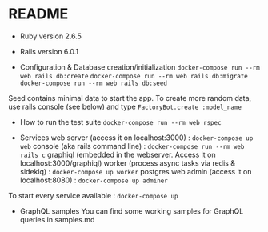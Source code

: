 # README

* Ruby version
2.6.5

* Rails version
6.0.1

* Configuration & Database creation/initialization
`docker-compose run --rm web rails db:create`
`docker-compose run --rm web rails db:migrate`
`docker-compose run --rm web rails db:seed`

Seed contains minimal data to start the app. To create more random data, use rails console (see below) and type `FactoryBot.create :model_name`

* How to run the test suite
`docker-compose run --rm web rspec`

* Services 
web server (access it on localhost:3000) : `docker-compose up web`
console (aka rails command line) : `docker-compose run --rm web rails c`
graphiql (embedded in the webserver. Access it on localhost:3000/graphiql)
worker (process async tasks via redis & sidekiq) : `docker-compose up worker`
postgres web admin (access it on localhost:8080) : `docker-compose up adminer`

To start every service available : `docker-compose up`

* GraphQL samples
You can find some working samples for GraphQL queries in samples.md


